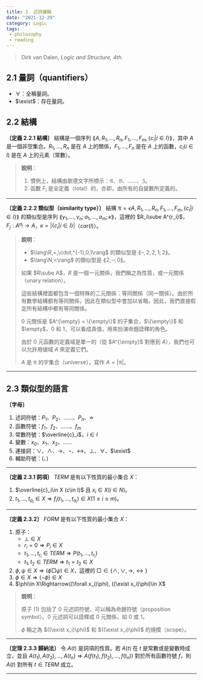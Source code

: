 ```yaml
---
title: 2. 述詞邏輯 
date: "2021-12-29"
category: Logic
tags:
 - philosophy
 - reading
---
```


> Dirk van Dalen, *Logic and Structure, 4th*.

## 2.1 量詞（quantifiers）

* $\forall$：全稱量詞。
* $\exist$：存在量詞。

## 2.2 結構 

**〔定義 2.2.1 結構〕** 結構是一個序列 $\lang A,R_1,...,R_n,F_1,...,F_m,\{c_i|i\in I\} \rang$，其中 $A$ 是一個非空集合。$R_1,...,R_n$ 是在 $A$ 上的關係，$F_1,...,F_n$ 是在 $A$ 上的函數，$c_i (i\in I)$ 是在 $A$ 上的元素（常數）。

> **說明**：
> 
> 1. 慣例上，結構由歌德文字所標示：$\mathfrak{A}$、$\mathfrak{B}$、……、$\mathfrak{Z}$。
> 2. 函數 $F_i$ 是全定義（total）的，亦即，由所有的自變數所定義的。

---

**〔定義 2.2.2 類似型（similarity type）〕** 結構 $\mathfrak{A}=\lang A,R_1,...,R_n,F_1,...,F_m,\{c_i|i\in I\}\rang$ 的類似型是序列 $\lang\gamma_1,...,\gamma_n;a_1,...,a_m;\kappa\rang$，這裡的 $R_i\sube A^{r_i}$，$F_j: A^{a_j}\rightarrow A$，$\kappa = |\{c_i|i\in I\}|$（$car(I)$）。

> **說明**：
> 
> * $\lang\R,+,\cdot,^{-1},0,1\rang$ 的類似型是 $\lang \text{--},2,2,1;2\rang$。
> * $\lang\N,<\rang$ 的類似型是 $\lang 2;\text{--};0\rang$。
>
> 如果 $R\sube A$，$R$ 是一個一元關係，我們稱之為性質，或一元關係（unary relation）。
> 
> 這些結構裡面都包含一個特殊的二元關係：等同關係（同一關係）。由於所有數學結構都有等同關係，因此在類似型中會加以省略。因此，我們直接假定所有結構中都有等同關係。
> 
> 0 元關係是 $A^{\empty} = \{\empty\}$ 的子集合，$\{\empty\}$ 和 $\empty$，$0$ 和 $1$，可以看成真值，用來扮演命題詮釋的角色。
> 
> 由於 0 元函數的定義域是單一的（從 $A^{\empty}$ 對應到 $A$），我們也可以允許用値域 $A$ 來定義它們。
>
> $A$ 是 $\mathfrak{A}$ 的宇集合（universe），寫作 $A = |\mathfrak{A}|$。

---

## 2.3 類似型的語言

**〔字母〕**

1. 述詞符號：$P_1$、$P_2$、……、$P_n$、$\doteq$
3. 函數符號：$f_1$、$f_2$、……、$f_m$
5. 常數符號：$\overline{c}_i$，$i\in I$
6. 變數：$x_0$、$x_1$、$x_2$、……
7. 連接詞：$\vee$、$\wedge$、$\rightarrow$、$\neg$、$\leftrightarrow$、$\bot$、$\forall$、$\exist$
8. 輔助符號：$($、$)$

---

**〔定義 2.3.1 詞項〕** $TERM$ 是有以下性質的最小集合 $X$：

1. $\overline{c}_i\in X (c\in I)$ 且 $x_i \in X (i\in N)$。
2. $t_1,...,t_{a_i} \in X \Rightarrow f_i(t_1,...,t_{a_i}) \in X (1 \leq i \leq m)$。

---

**〔定義 2.3.2〕** $FORM$ 是有以下性質的最小集合 $X$：

1. 原子：
   * $\bot\in X$
   * $r_i=0\Rightarrow P_i\in X$
   * $t_1,...,t_{r_i}\in TERM \Rightarrow P(t_1,...,t_{r_i})$
   * $t_1,t_2\in TERM \Rightarrow t_1=t_2\in X$
2. $\phi,\psi\in X \Rightarrow (\phi\Box\psi)\in X$，這裡的 $\Box\in\{\wedge,\vee,\rightarrow,\leftrightarrow\}$
3. $\phi\in X\Rightarrow(\neg\phi)\in X$
4. $\phi\in X\Rightarrow((\forall x_i)\phi), ((\exist x_i)\phi)\in X$

> **說明**：
>
> 原子 (1) 包括了 0 元述詞符號，可以稱為命題符號（proposition symbol）。0 元述詞可以詮釋成 0 元關係，如 0 或 1。
> 
> $\phi$ 稱之為 $((\exist x_i)\phi)$ 和 $((\exist x_i)\phi)$ 的規模（scope）。

---

**〔定理 2.3.3 歸納法〕** 令 $A(t)$ 是詞項的性質。若 $A(t)$ 在 $t$ 是常數或是變數時成立，並且 $A(t_1),A(t_2),...,A(t_n)\Rightarrow A(f(t_1),f(t_2),...,f(t_n))$ 對於所有函數符號 $f$，則 $A(t)$ 對所有 $t\in TERM$ 成立。

---